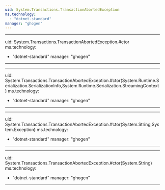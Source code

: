 ```yaml
---
uid: System.Transactions.TransactionAbortedException
ms.technology: 
  - "dotnet-standard"
manager: "ghogen"
---
```


---
uid: System.Transactions.TransactionAbortedException.#ctor
ms.technology: 
  - "dotnet-standard"
manager: "ghogen"
---

---
uid: System.Transactions.TransactionAbortedException.#ctor(System.Runtime.Serialization.SerializationInfo,System.Runtime.Serialization.StreamingContext)
ms.technology: 
  - "dotnet-standard"
manager: "ghogen"
---

---
uid: System.Transactions.TransactionAbortedException.#ctor(System.String,System.Exception)
ms.technology: 
  - "dotnet-standard"
manager: "ghogen"
---

---
uid: System.Transactions.TransactionAbortedException.#ctor(System.String)
ms.technology: 
  - "dotnet-standard"
manager: "ghogen"
---
